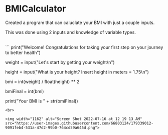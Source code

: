 # BMICalculator
Created a program that can caluclate your BMI with just a couple inputs. 

This was done using 2 inputs and knowledge of variable types. 
<p>
  <br>
```
  print("Welcome! Congratulations for taking your first step on your journey to better health")
  
  weight = input("Let's start by getting your weight\n")
  
  height = input("What is your height? Insert height in meters = 1.75\n")
  
  bmi = int(weight) / float(height) ** 2
  
  bmiFinal = int(bmi)
  
  print("Your BMI is " + str(bmiFinal))
  ```
  <br>

<img width="1162" alt="Screen Shot 2022-07-16 at 12 19 13 AM" src="https://user-images.githubusercontent.com/66803124/179339012-9091feb4-531a-47d2-99b0-764cd59a645d.png">
